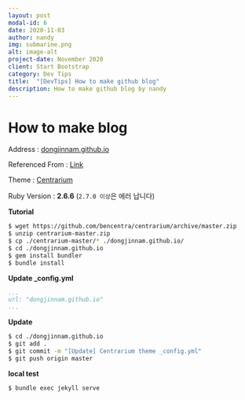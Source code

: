 ```yaml
---
layout: post
modal-id: 6
date: 2020-11-03
author: nandy
img: submarine.png
alt: image-alt
project-date: November 2020
client: Start Bootstrap
category: Dev Tips
title:  "[DevTips] How to make github blog"
description: How to make github blog by nandy
---
```

# How to make blog

Address : [dongjinnam.github.io](https://dongjinnam.github.io)

Referenced From : [Link](https://zoomkoding.github.io/gitblog/2019/08/15/git-blog-1.html)

Theme : [Centrarium](http://jekyllthemes.org/themes/centrarium/)

Ruby Version : **2.6.6** (`2.7.0 이상`은 에러 납니다)

**Tutorial**

```sh
$ wget https://github.com/bencentra/centrarium/archive/master.zip
$ unzip centrarium-master.zip
$ cp ./centrarium-master/* ./dongjinnam.github.io/
$ cd ./dongjinnam.github.io
$ gem install bundler
$ bundle install
```

**Update _config.yml**

```yml
...
url: "dongjinnam.github.io"
...
```

**Update**

```sh
$ cd ./dongjinnam.github.io
$ git add .
$ git commit -m "[Update] Centrarium theme _config.yml"
$ git push origin master
```

**local test**

```sh
$ bundle exec jekyll serve
```

